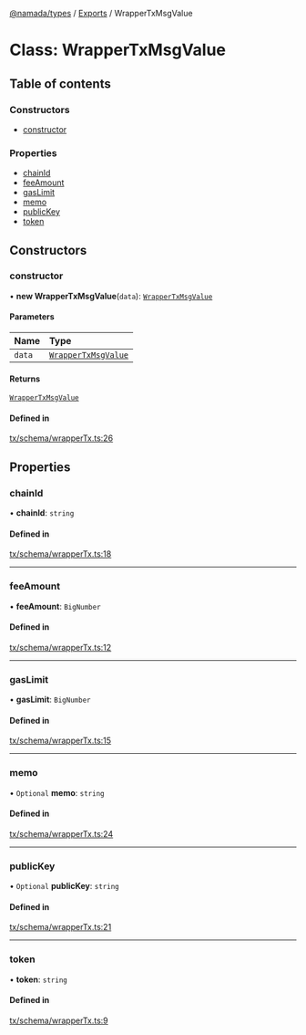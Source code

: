 [@namada/types](../README.md) / [Exports](../modules.md) / WrapperTxMsgValue

# Class: WrapperTxMsgValue

## Table of contents

### Constructors

- [constructor](WrapperTxMsgValue.md#constructor)

### Properties

- [chainId](WrapperTxMsgValue.md#chainid)
- [feeAmount](WrapperTxMsgValue.md#feeamount)
- [gasLimit](WrapperTxMsgValue.md#gaslimit)
- [memo](WrapperTxMsgValue.md#memo)
- [publicKey](WrapperTxMsgValue.md#publickey)
- [token](WrapperTxMsgValue.md#token)

## Constructors

### constructor

• **new WrapperTxMsgValue**(`data`): [`WrapperTxMsgValue`](WrapperTxMsgValue.md)

#### Parameters

| Name | Type |
| :------ | :------ |
| `data` | [`WrapperTxMsgValue`](WrapperTxMsgValue.md) |

#### Returns

[`WrapperTxMsgValue`](WrapperTxMsgValue.md)

#### Defined in

[tx/schema/wrapperTx.ts:26](https://github.com/anoma/namada-interface/blob/c6b0e5a0/packages/types/src/tx/schema/wrapperTx.ts#L26)

## Properties

### chainId

• **chainId**: `string`

#### Defined in

[tx/schema/wrapperTx.ts:18](https://github.com/anoma/namada-interface/blob/c6b0e5a0/packages/types/src/tx/schema/wrapperTx.ts#L18)

___

### feeAmount

• **feeAmount**: `BigNumber`

#### Defined in

[tx/schema/wrapperTx.ts:12](https://github.com/anoma/namada-interface/blob/c6b0e5a0/packages/types/src/tx/schema/wrapperTx.ts#L12)

___

### gasLimit

• **gasLimit**: `BigNumber`

#### Defined in

[tx/schema/wrapperTx.ts:15](https://github.com/anoma/namada-interface/blob/c6b0e5a0/packages/types/src/tx/schema/wrapperTx.ts#L15)

___

### memo

• `Optional` **memo**: `string`

#### Defined in

[tx/schema/wrapperTx.ts:24](https://github.com/anoma/namada-interface/blob/c6b0e5a0/packages/types/src/tx/schema/wrapperTx.ts#L24)

___

### publicKey

• `Optional` **publicKey**: `string`

#### Defined in

[tx/schema/wrapperTx.ts:21](https://github.com/anoma/namada-interface/blob/c6b0e5a0/packages/types/src/tx/schema/wrapperTx.ts#L21)

___

### token

• **token**: `string`

#### Defined in

[tx/schema/wrapperTx.ts:9](https://github.com/anoma/namada-interface/blob/c6b0e5a0/packages/types/src/tx/schema/wrapperTx.ts#L9)
